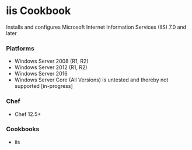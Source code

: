 # iis Cookbook

Installs and configures Microsoft Internet Information Services (IIS) 7.0 and later

### Platforms

- Windows Server 2008 (R1, R2)
- Windows Server 2012 (R1, R2)
- Windows Server 2016
- Windows Server Core (All Versions) is untested and thereby not supported [in-progress]

### Chef

- Chef 12.5+

### Cookbooks

- iis
